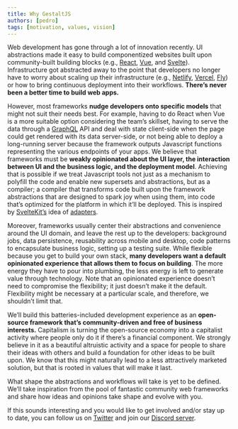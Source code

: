 ```yaml
---
title: Why GestaltJS
authors: [pedro]
tags: [motivation, values, vision]
---
```


Web development has gone through a lot of innovation recently.
UI abstractions made it easy to build componentized websites built upon community-built building blocks (e.g., [React](https://reactjs.org/), [Vue](https://vuejs.org/), and [Svelte](https://svelte.dev/)).
Infrastructure got abstracted away to the point that developers no longer have to worry about scaling up their infrastructure (e.g., [Netlify](https://netlify.com/), [Vercel](https://vercel.com/), [Fly](https://fly.io/))
or how to bring continuous deployment into their workflows.
**There’s never been a better time to build web apps.**

However,
most frameworks **nudge developers onto specific models** that might not suit their needs best.
For example,
having to do React when Vue is a more suitable option considering the team’s skillset,
having to serve the data through a [GraphQL](https://graphql.org/) API and deal with state client-side when the page could get rendered with its data server-side,
or not being able to deploy a long-running server because the framework outputs Javascript functions representing the various endpoints of your apps. We believe that frameworks must be **weakly opinionated about the UI layer, the interaction between UI and the business logic, and the deployment model**.
Achieving that is possible if we treat Javascript tools not just as a mechanism to polyfill the code and enable new supersets and abstractions,
but as a compiler;
a compiler that transforms code built upon the framework abstractions that are designed to spark joy when using them,
into code that’s optimized for the platform in which it’ll be deployed.
This is inspired by [SvelteKit’s](https://kit.svelte.dev/) idea of [adapters](https://kit.svelte.dev/docs#adapters).

Moreover, frameworks usually center their abstractions and convenience around the UI domain,
and leave the rest up to the developers:
background jobs, data persistence, reusability across mobile and desktop, code patterns to encapsulate business logic, setting up a testing suite.
While flexible because you get to build your own stack,
**many  developers want a default opinionated experience that allows them to focus on building**.
The more energy they have to pour into plumbing,
the less energy is left to generate value through technology.
Note that an opinionated experience doesn’t need to compromise the flexibility; it just doesn’t make it the default.
Flexibility might be necessary at a particular scale,
and therefore,
 we shouldn’t limit that.

We’ll build this batteries-included development experience as an **open-source framework that’s community-driven and free of business interests.**
Capitalism is turning the open-source economy into a capitalist activity where people only do it if there’s a financial component.
We strongly believe in it as a beautiful altruistic activity and a space for people to share their ideas with others and build a foundation for other ideas to be built upon.
We know that this might naturally lead to a less attractively marketed solution, but that is rooted in values that will make it last.

What shape the abstractions and workflows will take is yet to be defined. We’ll take inspiration from the pool of fantastic community web frameworks and share how ideas and opinions take shape and evolve with you.

If this sounds interesting and you would like to get involved and/or stay up to date,
you can follow us on [Twitter](https://twitter.com/gestaltjs) and join our [Discord server](https://discord.gg/7gvRstAKTU).

